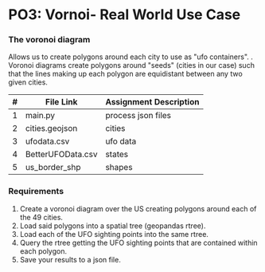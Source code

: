 # PO3: Vornoi- Real World Use Case

### The voronoi diagram 
Allows us to create polygons around each city to use as "ufo containers". . Voronoi diagrams create polygons around "seeds" (cities in our case) such that the lines making up each polygon are equidistant between any two given cities. 


|   #   | File Link       | Assignment Description              |  
| :---: | --------------  | --------------------------------    |
|     1 | main.py         | process json files                            |
|    2  | cities.geojson  | cities                              |
|     3 | ufodata.csv     | ufo data                            |
|     4 | BetterUFOData.csv  | states                              |
|     5 |us_border_shp   | shapes            |


###  Requirements
1.  Create a voronoi diagram over the US creating polygons around each of the 49 cities.
2.  Load said polygons into a spatial tree (geopandas rtree).
3.  Load each of the UFO sighting points into the same rtree.
4.  Query the rtree getting the UFO sighting points that are contained within each polygon.
5.  Save your results to a json file.


